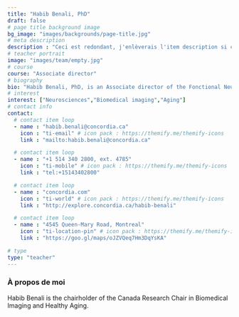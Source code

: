 ```yaml
---
title: "Habib Benali, PhD"
draft: false
# page title background image
bg_image: "images/backgrounds/page-title.jpg"
# meta description
description : "Ceci est redondant, j'enlèverais l'item description si cela ne fait pas trop laid."
# teacher portrait
image: "images/team/empty.jpg"
# course
course: "Associate director"
# biography
bio: "Habib Benali, PhD, is an Associate director of the Fonctional Neuroimaging Unit, Research Center of the Institut universitaire de gériatrie de Montréal, the Scientific director of PERFORM Centre and a professor at the department of Electrical and Computer Engineering at Concordia University."
# interest
interest: ["Neurosciences","Biomedical imaging","Aging"]
# contact info
contact:
  # contact item loop
  - name : "habib.benali@concordia.ca"
    icon : "ti-email" # icon pack : https://themify.me/themify-icons
    link : "mailto:habib.benali@concordia.ca"

  # contact item loop
  - name : "+1 514 340 2800, ext. 4785"
    icon : "ti-mobile" # icon pack : https://themify.me/themify-icons
    link : "tel:+15143402800"

  # contact item loop
  - name : "concordia.com"
    icon : "ti-world" # icon pack : https://themify.me/themify-icons
    link : "http://explore.concordia.ca/habib-benali"

  # contact item loop
  - name : "4545 Queen-Mary Road, Montreal"
    icon : "ti-location-pin" # icon pack : https://themify.me/themify-icons
    link : "https://goo.gl/maps/oJZVQeq7Hm3DqYsKA"

# type
type: "teacher"
---
```


### À propos de moi

Habib Benali is the chairholder of the Canada Research Chair in Biomedical Imaging and Healthy Aging.
